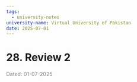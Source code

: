 ```yaml
---
tags:
  - university-notes
university-name: Virtual University of Pakistan
date: 2025-07-01
---
```


# 28. Review 2

<span style="color: gray;">Dated: 01-07-2025</span>